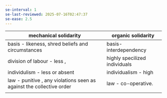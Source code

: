 ```yaml
---
se-interval: 1
se-last-reviewed: 2025-07-16T02:47:37
se-ease: 2.5
---
```


| mechanical solidarity                                                | organic solidarity            |
| -------------------------------------------------------------------- | ----------------------------- |
| basis - likeness, shred beliefs and circumstances                    | basis- interdependency        |
| division of labour - less ,                                          | highly specilized individuals |
| individulism  - less or absent                                       | individualism - high          |
| law - punitive , any violations seen as against the collective order | law - co-operative.           |
|                                                                      |                               |
